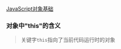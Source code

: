 [JavaScript对象基础](https://developer.mozilla.org/zh-CN/docs/Learn/JavaScript/Objects/Basics)    

### 对象中"this"的含义   
> 关键字`this`指向了当前代码运行时的对象    
